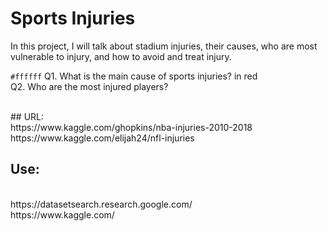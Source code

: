 # Sports Injuries
<p>In this project, I will talk about stadium injuries, their causes, who are most vulnerable to injury, and how to avoid and treat injury.</p>

`#ffffff`
Q1. What is the main cause of sports injuries? in red
<br>
Q2. Who are the most injured players?
</font>

<br>
## URL: 
<br>
https://www.kaggle.com/ghopkins/nba-injuries-2010-2018
<br>
https://www.kaggle.com/elijah24/nfl-injuries 

## Use: 
<br>
https://datasetsearch.research.google.com/
<br>
https://www.kaggle.com/
